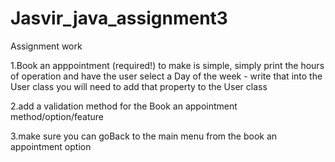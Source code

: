 # Jasvir_java_assignment3
Assignment work 

1.Book an apppointment (required!)
to make is simple, simply print the hours of operation and have the user select a Day of the week - write that into the User class
you will need to add that property to the User class          
   

2.add a validation method for the Book an appointment method/option/feature



3.make sure you can goBack to the main menu from the book an appointment option

